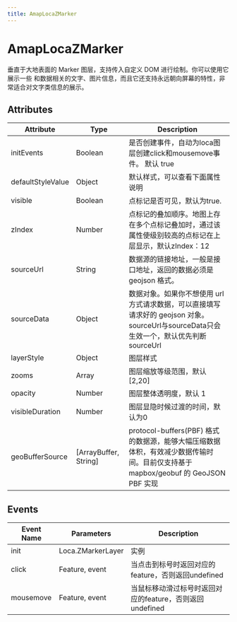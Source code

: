 ```yaml
---
title: AmapLocaZMarker
---
```


# AmapLocaZMarker

垂直于大地表面的 Marker 图层，支持传入自定义 DOM 进行绘制。你可以使用它展示一些 和数据相关的文字、图片信息，而且它还支持永远朝向屏幕的特性，非常适合对文字类信息的展示。

## Attributes

Attribute | Type | Description 
---------- | --------- | ------------------------------------------------------------------ |
initEvents | Boolean | 是否创建事件，自动为loca图层创建click和mousemove事件。 默认 true 
defaultStyleValue | Object  | 默认样式，可以查看下面属性说明  
visible   | Boolean | 点标记是否可见，默认为true. 
zIndex    | Number  | 点标记的叠加顺序。地图上存在多个点标记叠加时，通过该属性使级别较高的点标记在上层显示，默认zIndex：12  
sourceUrl | String  | 数据源的链接地址，一般是接口地址，返回的数据必须是 geojson 格式。 
sourceData | Object  | 数据对象。如果你不想使用 url 方式请求数据，可以直接填写请求好的 geojson 对象。  sourceUrl与sourceData只会生效一个，默认优先判断sourceUrl 
layerStyle | Object  | 图层样式 
zooms     | Array   | 图层缩放等级范围，默认[2,20] 
opacity   | Number  | 图层整体透明度，默认 1 
visibleDuration | Number  | 图层显隐时候过渡的时间，默认为0   
geoBufferSource | [ArrayBuffer, String] | protocol-buffers(PBF) 格式的数据源，能够大幅压缩数据体积，有效减少数据传输时间。目前仅支持基于 mapbox/geobuf 的 GeoJSON PBF 实现

## Events

Event Name | Parameters | Description
---|---|---|
init | Loca.ZMarkerLayer| 实例
click | Feature, event | 当点击到标号时返回对应的feature，否则返回undefined
mousemove | Feature, event | 当鼠标移动滑过标号时返回对应的feature，否则返回undefined

